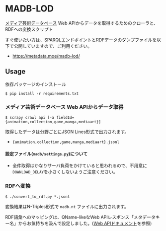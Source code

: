 MADB-LOD
=====
[メディア芸術データベース](https://mediaarts-db.bunka.go.jp/) Web APIからデータを取得するためのクローラと、RDFへの変換スクリプト

すぐ使いたい方は、SPARQLエンドポイントとRDFデータのダンプファイルを以下で公開していますので、ご利用ください。
- https://metadata.moe/madb-lod/

## Usage
依存パッケージのインストール
```
$ pip install -r requirements.txt
```

### メディア芸術データベース Web APIからデータ取得
```
$ scrapy crawl api [-a fieldId={animation,collection,game,manga,mediaart}]
```

取得したデータは分野ごとにJSON Lines形式で出力されます。
- `{animation,collection,game,manga,mediaart}.jsonl`

#### 設定ファイル(`madb/settings.py`)について
- 全件取得はかなりサーバ負荷をかけていると思われるので、不用意に`DOWNLOAD_DELAY`を小さくしないようご注意ください。

### RDFへ変換
```
$ ./convert_to_rdf.py *.jsonl
```

変換結果はN-Triples形式で `madb.nt` ファイルに出力されます。

RDF語彙へのマッピングは、QName-likeなWeb APIレスポンス「メタデータキー名」からお気持ちを汲んで設定しました。([Web APIドキュメント](https://mediaarts-db.bunka.go.jp/resources/pdf/mediaartsdb_webapi_documents.pdf)を参照)
